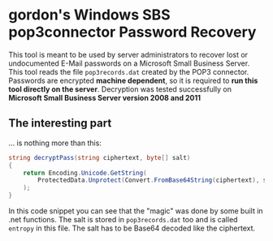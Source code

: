 ﻿# gordon's Windows SBS pop3connector Password Recovery

This tool is meant to be used by server administrators to recover lost or undocumented E-Mail passwords on a Microsoft Small Business Server.
This tool reads the file `pop3records.dat` created by the POP3 connector. Passwords are encrypted **machine dependent**, so it is required to **run this tool directly on the server**.
Decryption was tested successfully on **Microsoft Small Business Server version 2008 and 2011**


## The interesting part
... is nothing more than this:

```C#
string decryptPass(string ciphertext, byte[] salt)
{
    return Encoding.Unicode.GetString(
        ProtectedData.Unprotect(Convert.FromBase64String(ciphertext), salt, DataProtectionScope.LocalMachine)
    );
}
```

In this code snippet you can see that the "magic" was done by some built in .net functions. The salt is stored in `pop3records.dat` too and is called `entropy` in this file. The salt has to be Base64 decoded like the ciphertext.
